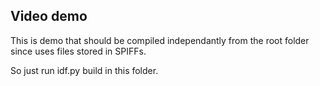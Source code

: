 ## Video demo

This is demo that should be compiled independantly from the root folder since uses files stored in SPIFFs.

So just run idf.py build in this folder.